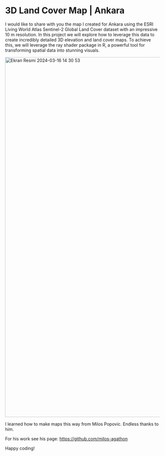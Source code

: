 # 3D Land Cover Map | Ankara

I would like to share with you the map I created for Ankara using the ESRI Living World Atlas Sentinel-2 Global Land Cover dataset with an impressive 10 m resolution. In this project we will explore how to leverage this data to create incredibly detailed 3D elevation and land cover maps. To achieve this, we will leverage the ray shader package in R, a powerful tool for transforming spatial data into stunning visuals.

<img width="1172" alt="Ekran Resmi 2024-03-16 14 30 53" src="https://github.com/datasever/3D-Land-Cover-Map-Ankara/assets/58594910/ba89df8c-ac8a-4dca-8fce-c40b58470493">

I learned how to make maps this way from Milos Popovic. Endless thanks to him. 

For his work see his page: https://github.com/milos-agathon

Happy coding!
